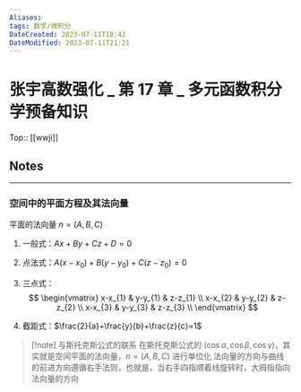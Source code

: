 ```yaml
---
Aliases: 
tags: 数学/微积分 
DateCreated: 2023-07-11T18:42
DateModified: 2023-07-11T21:21
---
```

# 张宇高数强化 _ 第 17 章 _ 多元函数积分学预备知识
Top:: [[wwji]]

## Notes
---
### 空间中的平面方程及其法向量

平面的法向量 $n = (A,B,C)$

1. 一般式：$Ax+By+Cz+D=0$
2. 点法式：$A(x-x_{0})+B(y-y_{0})+C(z-z_{0})=0$

3. 三点式：$$ \begin{vmatrix} x-x_{1} & y-y_{1} & z-z_{1} \\ x-x_{2} & y-y_{2} & z-z_{2} \\ x-x_{3} & y-y_{3} & z-z_{3} \\ \end{vmatrix} $$

4. 截距式：$\frac{2}{a}+\frac{y}{b}+\frac{z}{c}=1$

> [!note] 与斯托克斯公式的联系
> 在斯托克斯公式的 $(\cos\alpha,\cos\beta,\cos\gamma)$，其实就是空间平面的法向量，$n=(A,B,C)$ 进行单位化
> 法向量的方向与曲线的前进方向遵循右手法则，也就是，当右手四指顺着线旋转时，大拇指指向法向量的方向
